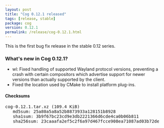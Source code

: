 ```yaml
---
layout: post
title: "Cog 0.12.1 released"
tags: [release, stable]
package: cog
version: 0.12.1
permalink: /release/cog-0.12.1.html
---
```


This is the first bug fix release in the stable 0.12 series.

### What's new in Cog 0.12.1?

- wl: Fixed handling of supported Wayland protocol versions, preventing a
  crash with certain compositors which advertise support for newer versions
  than actually supported by the client.
- Fixed the location used by CMake to install platform plug-ins.

#### Checksums

<pre>
cog-0.12.1.tar.xz (109.4 KiB)
   md5sum: 25a80a5a8a52b8873933a128151b8928
   sha1sum: 3b9f67bc23cd9e3db2221366d6cde4ca0b06b811
   sha256sum: 23caaafa2ef5c2f6a97d467fcce908ea71087ad03b72deb9280225c0dd561c91
</pre>
